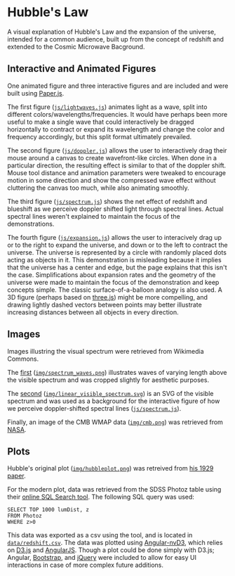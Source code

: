 # Hubble's Law
A visual explanation of Hubble's Law and the expansion of the universe, intended for a common audience, built up from the concept of redshift and extended to the Cosmic Microwave Bacground.

## Interactive and Animated Figures
One animated figure and three interactive figures and  are included and were built using [Paper.js](http://paperjs.org/).  

The first figure ([`js/lightwaves.js`](js/lightwaves.js)) animates light as a wave, split into different colors/wavelengths/frequencies. It would have perhaps been more useful to make a single wave that could interactively be dragged horizontally to contract or expand its wavelength and change the color and frequency accordingly, but this split format ultimately prevailed.  

The second figure ([`js/doppler.js`](js/doppler.js)) allows the user to interactively drag their mouse around a canvas to create wavefront-like circles. When done in a particular direction, the resulting effect is similar to that of the doppler shift. Mouse tool distance and animation parameters were tweaked to encourage motion in some direction and show the compressed wave effect without cluttering the canvas too much, while also animating smoothly.  

The third figure ([`js/spectrum.js`](js/spectrum.js)) shows the net effect of redshift and blueshift as we perceive doppler shifted light through spectral lines. Actual spectral lines weren't explained to maintain the focus of the demonstrations.  

The fourth figure ([`js/expansion.js`](js/expansion.js)) allows the user to interacively drag up or to the right to expand the universe, and down or to the left to contract the universe. The universe is represented by a circle with randomly placed dots acting as objects in it. This demonstration is misleading because it implies that the universe has a center and edge, but the page explains that this isn't the case. Simplifications about expansion rates and the geometry of the universe were made to maintain the focus of the demonstration and keep concepts simple. The classic surface-of-a-balloon analogy is also used. A 3D figure (perhaps based on [three.js](http://threejs.org/)) might be more compelling, and drawing lightly dashed vectors between points may better illustrate increasing distances between all objects in every direction.

## Images
Images illustring the visual spectrum were retrieved from Wikimedia Commons.  

The [first](https://commons.wikimedia.org/wiki/Category:Visible_spectrum#/media/File:Spectre_detail.png) ([`img/spectrum_waves.png`](img/spectrum_waves.png)) illustrates waves of varying length above the visible spectrum and was cropped slightly for aesthetic purposes.  

The [second](https://commons.wikimedia.org/wiki/File:Linear_visible_spectrum.svg) ([`img/linear_visible_spectrum.svg`](img/linear_visible_spectrum.svg)) is an SVG of the visible spectrum and was used as a background for the interactive figure of how we perceive doppler-shifted spectral lines ([`js/spectrum.js`](js/spectrum.js)).  

Finally, an image of the CMB WMAP data ([`img/cmb.png`](img/cmb.png)) was retrieved from [NASA](http://map.gsfc.nasa.gov/media/121238/index.html).

## Plots
Hubble's original plot ([`img/hubbleplot.png`](img/hubbleplot.png)) was retreived from [his 1929 paper](http://adsabs.harvard.edu/cgi-bin/nph-bib_query?bibcode=1929PNAS...15..168H).  

For the modern plot, data was retrieved from the SDSS Photoz table using their [online SQL Search tool](http://skyserver.sdss.org/dr12/en/tools/search/sql.aspx). The following SQL query was used:
```
SELECT TOP 1000 lumDist, z 
FROM Photoz
WHERE z>0
```
This data was exported as a csv using the tool, and is located in [`data/redshift.csv`](data/redshift.csv). The data was plotted using [Angular-nvD3](https://krispo.github.io/angular-nvd3/), which relies on [D3.js](http://d3js.org/) and [AngularJS](https://angularjs.org/). Though a plot could be done simply with D3.js; Angular, [Bootstrap](http://getbootstrap.com/), and [jQuery](https://jquery.org/) were included to allow for easy UI interactions in case of more complex future additions.
